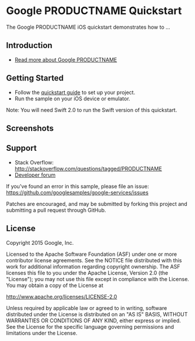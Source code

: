Google PRODUCTNAME Quickstart
=============================

The Google PRODUCTNAME iOS quickstart demonstrates how to ...

Introduction
------------

- [Read more about Google PRODUCTNAME](https://developers.google.com/)

Getting Started
---------------

- Follow the [quickstart guide](https://developers.google.com/) to set up your project.
- Run the sample on your iOS device or emulator.

Note: You will need Swift 2.0 to run the Swift version of this quickstart.

Screenshots
-----------

Support
-------

- Stack Overflow: http://stackoverflow.com/questions/tagged/PRODUCTNAME
- [Developer forum](groups.google.com/group/PRODUCTNAME)

If you've found an error in this sample, please file an issue:
https://github.com/googlesamples/google-services/issues

Patches are encouraged, and may be submitted by forking this project and
submitting a pull request through GitHub.

License
-------

Copyright 2015 Google, Inc.

Licensed to the Apache Software Foundation (ASF) under one or more contributor
license agreements.  See the NOTICE file distributed with this work for
additional information regarding copyright ownership.  The ASF licenses this
file to you under the Apache License, Version 2.0 (the "License"); you may not
use this file except in compliance with the License.  You may obtain a copy of
the License at

  http://www.apache.org/licenses/LICENSE-2.0

Unless required by applicable law or agreed to in writing, software
distributed under the License is distributed on an "AS IS" BASIS, WITHOUT
WARRANTIES OR CONDITIONS OF ANY KIND, either express or implied.  See the
License for the specific language governing permissions and limitations under
the License.
